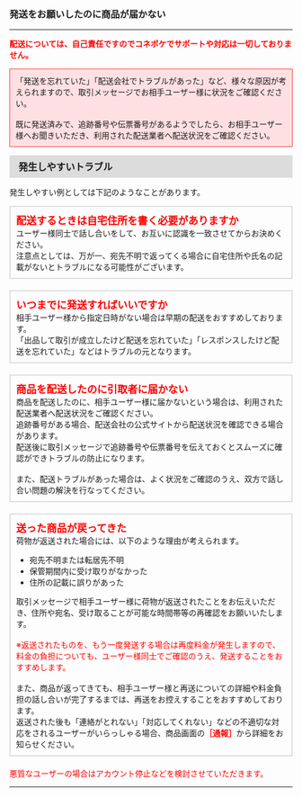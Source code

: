 <h3>発送をお願いしたのに商品が届かない</h3>
<hr>

<font color="#ff0000"><strong>配送については、自己責任ですのでコネポケでサポートや対応は一切しておりません。</strong></font>

<div style="padding: 10px; margin-top: 15px; margin-bottom: 15px; border: 1px solid #ff3333; background-color: #ffe0e2;">
「発送を忘れていた」「配送会社でトラブルがあった」など、様々な原因が考えられますので、取引メッセージでお相手ユーザー様に状況をご確認ください。<br>
<br>
既に発送済みで、追跡番号や伝票番号があるようでしたら、お相手ユーザー様へお聞きいただき、利用された配送業者へ配送状況をご確認ください。
</div>

<div style="padding: 7px 15px; margin-top: 15px; margin-bottom: 15px; border: 1px solid #dcdcdc; background-color: #dcdcdc; font-size: 120%">
<strong>発生しやすいトラブル</strong>
</div>

発生しやすい例としては下記のようなことがあります。

<div style="padding: 10px; margin-top: 15px; margin-bottom: 20px; border: 2px solid #dcdcdc;">
<span style="font-size:18px; color:#ff0000"><strong>配送するときは自宅住所を書く必要がありますか</strong></span><br>
ユーザー様同士で話し合いをして、お互いに認識を一致させてからお決めください。<br>
注意点としては、万が一、宛先不明で返ってくる場合に自宅住所や氏名の記載がないとトラブルになる可能性がございます。
</div>

<div style="padding: 10px; margin-top: 15px; margin-bottom: 20px; border: 2px solid #dcdcdc;">
<span style="font-size:18px; color:#ff0000"><strong>いつまでに発送すればいいですか</strong></span><br>
相手ユーザー様から指定日時がない場合は早期の配送をおすすめしております。<br>
「出品して取引が成立したけど配送を忘れていた」「レスポンスしたけど配送を忘れていた」などはトラブルの元となります。
</div>

<div style="padding: 10px; margin-top: 15px; margin-bottom: 20px; border: 2px solid #dcdcdc;">
<span style="font-size:18px; color:#ff0000"><strong>商品を配送したのに引取者に届かない</strong></span><br>
商品を配送したのに、相手ユーザー様に届かないという場合は、利用された配送業者へ配送状況をご確認ください。<br>
追跡番号がある場合、配送会社の公式サイトから配送状況を確認できる場合があります。<br>
配送後に取引メッセージで追跡番号や伝票番号を伝えておくとスムーズに確認ができトラブルの防止になります。<br>
<br>
また、配送トラブルがあった場合は、よく状況をご確認のうえ、双方で話し合い問題の解決を行なってください。
</div>

<div style="padding: 10px; margin-top: 15px; margin-bottom: 20px; border: 2px solid #dcdcdc;">
<span style="font-size:18px; color:#ff0000"><strong>送った商品が戻ってきた</strong></span><br>
荷物が返送された場合には、以下のような理由が考えられます。<br>
<ul>
<li>宛先不明または転居先不明</li>
<li>保管期間内に受け取りがなかった</li>
<li>住所の記載に誤りがあった</li>
</ul>
取引メッセージで相手ユーザー様に荷物が返送されたことをお伝えいただき、住所や宛名、受け取ることが可能な時間帯等の再確認をお願いいたします。<br>
<br>
<font color="#ff0000">※返送されたものを、もう一度発送する場合は再度料金が発生しますので、料金の負担についても、ユーザー様同士でご確認のうえ、発送することをおすすめします。</font><br>
<br>
また、商品が返ってきても、相手ユーザー様と再送についての詳細や料金負担の話し合いが完了するまでは、再送をお控えすることをおすすめしております。<br>
返送された後も「連絡がとれない」「対応してくれない」などの不適切な対応をされるユーザーがいらっしゃる場合、商品画面の<font color="#ff0000"><strong>［通報］</strong></font>から詳細をお知らせください。
</div>

<font color="#ff0000">悪質なユーザーの場合はアカウント停止などを検討させていただきます。</font>

<hr>